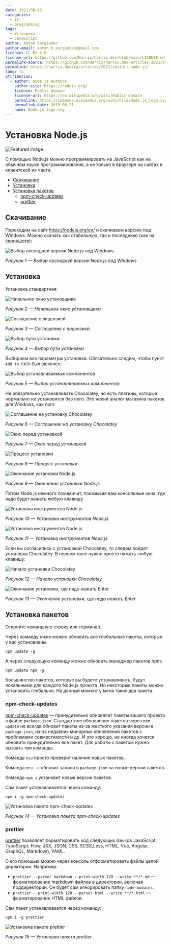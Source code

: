 ```yaml
---
date: 2021-08-16
categories:
  - it
  - programming
tags:
  - Установка
  - JavaScript
author: Anton Sergienko
author-email: anton.b.sergienko@gmail.com
license: CC BY 4.0
license-url: https://github.com/Harrix/harrix.dev/blob/main/LICENSE.md
permalink-source: https://github.com/Harrix/harrix.dev-articles-2021/blob/main/install-node-js/install-node-js.md
permalink: https://harrix.dev/ru/articles/2021/install-node-js/
lang: ru
attribution:
  - author: node.js authors
    author-site: https://nodejs.org/
    license: Public domain
    license-url: https://en.wikipedia.org/wiki/Public_domain
    permalink: https://commons.wikimedia.org/wiki/File:Node.js_logo.svg
    permalink-date: 2019-06-21
    name: Node.js logo.svg
---
```


# Установка Node.js

![Featured image](featured-image.svg)

С помощью Node.js можно программировать на JavaScript как на обычном языке программирования, а не только в браузере на сайтах в клиентской их части.

- [Скачивание](#скачивание)
- [Установка](#установка)
- [Установка пакетов](#установка-пакетов)
  - [npm-check-updates](#npm-check-updates)
  - [prettier](#prettier)

## Скачивание

Переходим на сайт <https://nodejs.org/en/> и скачиваем версию под Windows. Можно скачать как стабильную, так и последнюю (как на скриншоте):

![Выбор последней версии Node.js под Windows](img/download.png)

_Рисунок 1 — Выбор последней версии Node.js под Windows_

## Установка

Установка стандартная:

![Начальное окно установщика](img/install_01.png)

_Рисунок 2 — Начальное окно установщика_

![Соглашение с лицензией](img/install_02.png)

_Рисунок 3 — Соглашение с лицензией_

![Выбор пути установки](img/install_03.png)

_Рисунок 4 — Выбор пути установки_

Выбираем все параметры установки. Обязательно следим, чтобы пункт `Add to PATH` был включен:

![Выбор устанавливаемых компонентов](img/install_04.png)

_Рисунок 5 — Выбор устанавливаемых компонентов_

Не обязательно устанавливать Chocolatey, но есть плагины, которые нормально не установятся без него. Это некий аналог магазина пакетов для Windows, как npm:

![Соглашение на установку Chocolatey](img/install_05.png)

_Рисунок 6 — Соглашение на установку Chocolatey_

![Окно перед установкой](img/install_06.png)

_Рисунок 7 — Окно перед установкой_

![Процесс установки](img/install_07.png)

_Рисунок 8 — Процесс установки_

![Окончание установки Node.js](img/install_08.png)

_Рисунок 9 — Окончание установки Node.js_

Потом Node.js немного похимичит, показывая вам консольные окна, где надо будет нажать любую клавишу

![Установка инструментов Node.js](img/install_09.png)

_Рисунок 10 — Установка инструментов Node.js_

![Установка инструментов Node.js](img/install_10.png)

_Рисунок 11 — Установка инструментов Node.js_

Если вы согласились с установкой Chocolatey, то следом пойдет установка Chocolatey. В первом окне нужно просто нажать любую клавишу:

![Начало установки Chocolatey](img/install_11.png)

_Рисунок 12 — Начало установки Chocolatey_

![Окончание установки, где надо нажать Enter](img/install_12.png)

_Рисунок 13 — Окончание установки, где надо нажать Enter_

## Установка пакетов

Откройте командную строку или терминал.

Через команду ниже можно обновить все глобальные пакеты, которые у вас установлены:

```shell
npm update -g
```

А через следующую команду можно обновить менеджер пакетов npm:

```shell
npm update npm -g
```

Большинство пакетов, которые вы будете устанавливать, будут локальными для каждого Node.js проекта. Но некоторые пакеты можно установить глобально. На данный момент у меня таких два пакета.

### npm-check-updates

[npm-check-updates](https://www.npmjs.com/package/npm-check-updates) — принудительно обновляет пакеты вашего проекта в файле `package.json`. Стандартное обновление пакетов через `npm update` не всегда обновит пакеты из-за жесткого указания версии в `package.json`, из-за недавних минорных обновлений пакетов с проблемами совместимости и др. И это хорошо, но иногда хочется обновить принудительно все пакет. Для работы с пакетом нужно вызвать три команды.

Команда `ncu` просто проверит наличие новых пакетов.

Команда `ncu -u` обновит записи в `package.json` на новые версии пакетов.

Команда `npm i` установит новые версии пакетов.

Сам пакет устанавливается через команду:

```shell
npm i -g npm-check-updates
```

![Установка пакета npm-check-updates](img/install_13.png)

_Рисунок 14 — Установка пакета npm-check-updates_

### prettier

[prettier](https://www.npmjs.com/package/prettier) позволяет форматировать код следующих языков JavaScript, TypeScript, Flow, JSX, JSON, CSS, SCSS,Less, HTML, Vue, Angular, GraphQL, Markdown, YAML.

С его помощью можно через консоль отформатировать файлы целой директории. Например:

- `prettier --parser markdown --print-width 120 --write **/*.md` — форматирование markdown файлов в директории, включая поддиректории. Он будет сам игнорировать папку `node-modules`.
- `prettier --print-width 120 --parser html --write **/*.html` — форматирование HTML файлов.

Сам пакет устанавливается через команду:

```shell
npm i -g prettier
```

![Установка пакета prettier](img/install_14.png)

_Рисунок 15 — Установка пакета prettier_

